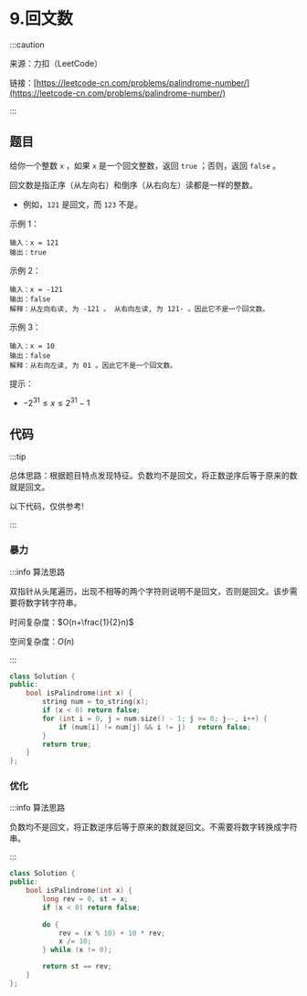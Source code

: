 # 9.回文数

:::caution

来源：力扣（LeetCode）



链接：[https://leetcode-cn.com/problems/palindrome-number/](https://leetcode-cn.com/problems/palindrome-number/)

:::

## 题目

给你一个整数 `x` ，如果 `x` 是一个回文整数，返回 `true` ；否则，返回 `false` 。

回文数是指正序（从左向右）和倒序（从右向左）读都是一样的整数。

- 例如，`121` 是回文，而 `123` 不是。

示例 1：

```
输入：x = 121
输出：true
```

示例 2：

```
输入：x = -121
输出：false
解释：从左向右读, 为 -121 。 从右向左读, 为 121- 。因此它不是一个回文数。
```

示例 3：

```
输入：x = 10
输出：false
解释：从右向左读, 为 01 。因此它不是一个回文数。
```


提示：

- $-2^{31} \le x \le 2^{31} - 1$



## 代码

:::tip

总体思路：根据题目特点发现特征。负数均不是回文，将正数逆序后等于原来的数就是回文。

以下代码，仅供参考!

:::

### 暴力

:::info 算法思路

双指针从头尾遍历，出现不相等的两个字符则说明不是回文，否则是回文。该步需要将数字转字符串。

时间复杂度：$O(n+\frac{1}{2}n)$

空间复杂度：$O(n)$

:::

```cpp
class Solution {
public:
    bool isPalindrome(int x) {
        string num = to_string(x);
        if (x < 0) return false;
        for (int i = 0, j = num.size() - 1; j >= 0; j--, i++) {
            if (num[i] != num[j] && i != j)   return false;
        }
        return true;
    }
};
```

### 优化

:::info 算法思路

负数均不是回文，将正数逆序后等于原来的数就是回文。不需要将数字转换成字符串。

:::

```cpp
class Solution {
public:
    bool isPalindrome(int x) {
        long rev = 0, st = x;
        if (x < 0) return false;
        
        do {
            rev = (x % 10) + 10 * rev;
            x /= 10;
        } while (x != 0);

        return st == rev;
    }
};
```

